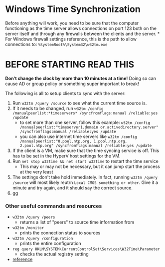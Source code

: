 # Windows Time Synchronization

Before anything will work, you need to be sure that the computer functioning as the time server allows connections on port 123 both on the server itself and through any firewalls between the clients and the server.
	* For Windows firewall settings reference, this is the path to allow connections to: `%SystemRoot%\System32\w32tm.exe`


# BEFORE STARTING READ THIS

**Don't change the clock by more than 10 minutes at a time!** Doing so can cause AD or group policy or something super important to break!


The following is all to setup clients to sync with the server:

1. Run `w32tm /query /source` to see what the current time source is.
2. If it needs to be changed, run `w32tm /config /manualpeerlist:*timeservers* /syncfromflags:manual /reliable:yes /update`
	* to set more than one server, follow this example: `w32tm /config /manualpeerlist:"timeserver1.domain or.activedirectory.server" /syncfromflags:manual /reliable:yes /update`
	* you can also use internet time servers like `w32tm /config /manualpeerlist:"0.pool.ntp.org, 1.pool.ntp.org, 2.pool.ntp.org" /syncfromflags:manual /reliable:yes /update`
3. If the client is a VM, make sure that the time syncing service is off. This has to be set in the HyperV host settings for the VM.
4. Run `net stop w32time && net start w32time` to restart the time service
	* This may or may not be necessary, but it can jump start the process at the very least
5. The settings don't take hold immediately. In fact, running `w32tm /query /source` will most likely reutrn `Local CMOS something or other`. Give it a minute and try again, and it should say the correct source.
6. gg


### Other useful commands and resources

* `w32tm /query /peers`
	* returns a list of "peers" to source time information from
* `w32tm /monitor`
	* prints the connection status to sources
* `w32tm /query /configuration`
	* prints the entire configuration
* `reg query HKLM\SYSTEM\CurrentControlSet\Services\W32Time\Parameter`
	* checks the actual registry setting
* [reference](https://blogs.msdn.microsoft.com/virtual_pc_guy/2010/11/19/time-synchronization-in-hyper-v/)
